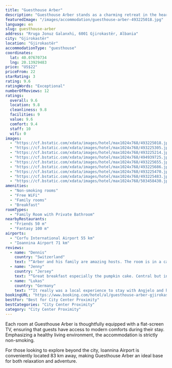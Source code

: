 ```yaml
---
title: "Guesthouse Arber"
description: "Guesthouse Arber stands as a charming retreat in the heart of Gjirokastër, offering travelers a serene escape with its air-conditioned accommodations and complimentary WiFi."
featuredImage: "/images/accommodation/guesthouse-arber-493225018.jpg"
language: en
slug: guesthouse-arber
address: "Rruga Jonuz Galanxhi, 6001 Gjirokastër, Albania"
city: "Gjirokastër"
location: "Gjirokastër"
accommodationType: "guesthouse"
coordinates:
  lat: 40.07670734
  lng: 20.13929483
price: "US$22"
priceFrom: 22
starRating: 3
rating: 9.6
ratingWords: "Exceptional"
numberOfReviews: 12
ratings:
  overall: 9.6
  location: 9.8
  cleanliness: 9.8
  facilities: 9
  value: 9.6
  comfort: 9.4
  staff: 10
  wifi: 0
images:
  - "https://cf.bstatic.com/xdata/images/hotel/max1024x768/493225018.jpg?k=bb2fe3ae6b65aaee29a118d080cf0afe58139142970583dfbc2b4b38803c0ca6&o=&hp=1"
  - "https://cf.bstatic.com/xdata/images/hotel/max1024x768/493225305.jpg?k=ad97a7e99a936ce522080872c00d4aa2aeccad73d6a522a16c8a4cf3acf50231&o=&hp=1"
  - "https://cf.bstatic.com/xdata/images/hotel/max1024x768/493225214.jpg?k=27a484101e4cb39b269b13e68a372da5369e522f178e4175f11b467688308d7e&o=&hp=1"
  - "https://cf.bstatic.com/xdata/images/hotel/max1024x768/494939725.jpg?k=95b77c4d5e703eb472196ba9b40ffb5735b768d5e1e188398212d9f2d313d015&o=&hp=1"
  - "https://cf.bstatic.com/xdata/images/hotel/max1024x768/493225655.jpg?k=a6569161c2c7200ffcd81d49c5bee0e40fe9a2b1c4fe56f7ae570b9c9650fc1f&o=&hp=1"
  - "https://cf.bstatic.com/xdata/images/hotel/max1024x768/493225686.jpg?k=20c05a191be24ffe66aa6c96c96ddd911d779710c95089d897d8d75319eeb38d&o=&hp=1"
  - "https://cf.bstatic.com/xdata/images/hotel/max1024x768/493225470.jpg?k=55caac28ba4099d1413cf98fdfcd941c774a35a71ec2b9d8f6569b71801fa5f4&o=&hp=1"
  - "https://cf.bstatic.com/xdata/images/hotel/max1024x768/493225483.jpg?k=dccf44f64ded49b654c7b20489bc418c94e882bee15b566be7a5823d98ff8d09&o=&hp=1"
  - "https://cf.bstatic.com/xdata/images/hotel/max1024x768/503458430.jpg?k=863ce002cbbfcf271b3e89a7502729955e346b7c7c40064ecfaf45df80d26af8&o=&hp=1"
amenities:
  - "Non-smoking rooms"
  - "Free WiFi"
  - "Family rooms"
  - "Breakfast"
roomTypes:
  - "Family Room with Private Bathroom"
nearbyRestaurants:
  - "Friends 50 m"
  - "Fantasy 100 m"
airports:
  - "Corfu International Airport 55 km"
  - "Ioannina Airport 71 km"
reviews:
  - name: "Dennis"
    country: "Switzerland"
    text: "“Arber and his family are amazing hosts. The room is in a car free zone just next to the Old Bazar. Arber’s mother prepared delicious breakfast for us once with a delicious pumpkin pie and the other day with chocolate waffles. To stay at this...”"
  - name: "Jenny"
    country: "Jersey"
    text: "“Great breakfast especially the pumpkin cake. Central but in a very quiet location. We felt very welcome by all the family.”"
  - name: "Lukas"
    country: "Germany"
    text: "“It really was a local experience to stay with Angjelo and his family. They had just opened their guestroom when we stayed there - they prepared delicious, traditional food and were happy to share tips for the city. Perfect accommodation!”"
bookingURL: "https://www.booking.com/hotel/al/guesthouse-arber-gjirokaster.en-gb.html?aid=8035640"
bestFor: "Best for City Center Proximity"
bestCategories: "City Center Proximity"
category: "City Center Proximity"
---
```


Each room at Guesthouse Arber is thoughtfully equipped with a flat-screen TV, ensuring that guests have access to modern comforts during their stay. Emphasizing a healthy living environment, the accommodation is strictly non-smoking.

For those looking to explore beyond the city, Ioannina Airport is conveniently located 83 km away, making Guesthouse Arber an ideal base for both relaxation and adventure.